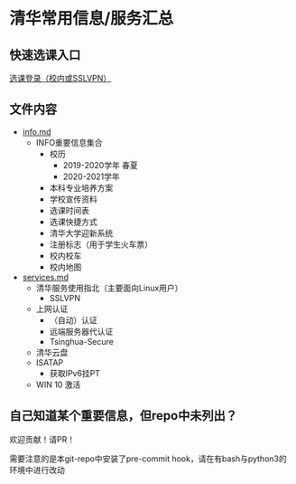 # 清华常用信息/服务汇总

## 快速选课入口

[选课登录（校内或SSLVPN）](http://zhjwxk.cic.tsinghua.edu.cn/xklogin.do)

## 文件内容
- [info.md](info.md)
    - INFO重要信息集合
        - 校历
            - 2019-2020学年 春夏
            - 2020-2021学年 
        - 本科专业培养方案
        - 学校宣传资料
        - 选课时间表
        - 选课快捷方式
        - 清华大学迎新系统
        - 注册标志（用于学生火车票）
        - 校内校车
        - 校内地图
- [services.md](services.md)
    - 清华服务使用指北（主要面向Linux用户）
        - SSLVPN
    - 上网认证
        - （自动）认证
        - 远端服务器代认证
        - Tsinghua-Secure
    - 清华云盘
    - ISATAP 
        - 获取IPv6挂PT
    - WIN 10 激活

## 自己知道某个重要信息，但repo中未列出？

欢迎贡献！请PR！

需要注意的是本git-repo中安装了pre-commit hook，请在有bash与python3的环境中进行改动
